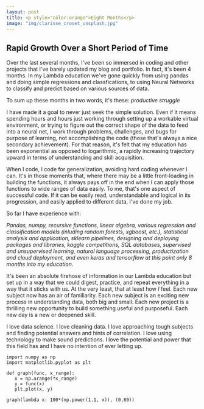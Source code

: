 ```yaml
---
layout: post
title: <p style="color:orange">Eight Months</p>
image: "img/clarisse_croset_unsplash.jpg"
---
```


## Rapid Growth Over a Short Period of Time

Over the last several months, I've been so immersed in coding and other projects that I've barely updated my blog and portfolio. In fact, it's been 4 months. In my Lambda education we've gone quickly from using pandas and doing simple regressions and classfications, to using Neural Networks to classify and predict based on various sources of data. 

To sum up these months in two words, it's these: _productive struggle_

I have made it a goal to never just seek the simple solution. Even if it means spending hours and hours just working through setting up a workable virtual environment, or trying to figure out the correct shape of the data to feed into a neural net, I work through problems, challenges, and bugs for purpose of learning, not accomplishing the code (those that's always a nice secondary achievement). For that reason, it's felt that my education has been exponential as opposed to logarithmic, a rapidly increasing trajectory upward in terms of understanding and skill acquisition.

When I code, I code for generalization, avoiding hard coding whenever I can. It's in those moments that, where there may be a little front-loading in building the functions, it always pays off in the end when I can apply those functions to wide ranges of data easily. To me, that's one aspect of successful code. If it can be easily read, understandable and logical in its progression, and easily applied to different data, I've done my job. 

So far I have experience with:

_Pandas, numpy, recursive functions, linear algebra, various regression and classification models (inluding random forests, xgboost, etc.), statistical analysis and application, sklearn pipelines, designing and deploying packages and libraries, kaggle competitions, SQL databases, supervised and unsupervised learning, natural language processing, productization and cloud deployment, and even keras and tensorflow at this point only 8 months into my education._

It's been an absolute firehose of information in our Lambda education but set up in a way that we could digest, practice, and repeat everything in a way that it sticks with us. At the very least, that at least how _I_ feel. Each new subject now has an air of familiarity. Each new subject is an exciting new process in understanding data, both big and small. Each new project is a thrilling new opportunity to build something useful and purposeful. Each new day is a new or deepened skill. 

I love data science. I love cleaning data. I love approaching tough subjects and finding potential answers and hints of correlation. I love using technology to make sound predictions. I love the potential and power that this field has and I have no intention of ever letting up. 

```
import numpy as np
import matplotlib.pyplot as plt

def graph(func, x_range):
   x = np.arange(*x_range)
   y = func(x)
   plt.plot(x, y)

graph(lambda x: 100*(np.power(1.1, x)), (0,80))
```
